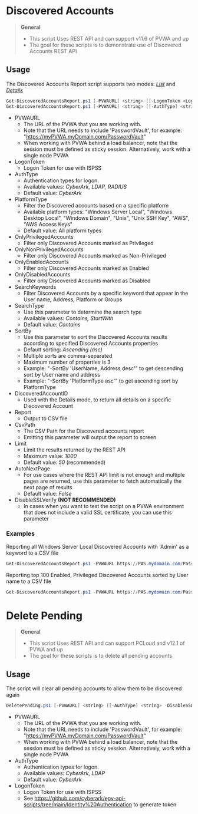 # Discovered Accounts

> **General**
> - This script Uses REST API and can support v11.6 of PVWA and up
> - The goal for these scripts is to demonstrate use of Discovered Accounts REST API


## Usage
The Discovered Accounts Report script supports two modes: [*List*](#list-command) and [*Details*](#details-command)

```powershell
Get-DiscoveredAccountsReport.ps1 [-PVWAURL] <string> [[-LogonToken <LogonToken>] [-AuthType] <string>] -List [[-PlatformType] <string>] [-OnlyPrivilegedAccounts] [-OnlyNonPrivilegedAccounts] [-OnlyEnabledAccounts] [-OnlyDisabledAccounts] [[-Report] [-CSVPath] <string>] [-DisableSSLVerify] [<CommonParameters>]
Get-DiscoveredAccountsReport.ps1 [-PVWAURL] <string> [[-AuthType] <string>] -Details [[-DiscoveredAccountID] <string>] [[-Report] [-CSVPath] <string>] [-DisableSSLVerify] [<CommonParameters>]
```

- PVWAURL
	- The URL of the PVWA that you are working with. 
	- Note that the URL needs to include 'PasswordVault', for example: "https://myPVWA.myDomain.com/PasswordVault"
	- When working with PVWA behind a load balancer, note that the session must be defined as sticky session. Alternatively, work with a single node PVWA
- LogonToken
	- Logon Token for use with ISPSS
- AuthType
	- Authentication types for logon. 
	- Available values: _CyberArk, LDAP, RADIUS_
	- Default value: _CyberArk_
- PlatformType
	- Filter the Discovered accounts based on a specific platform
	- Available platform types: "Windows Server Local", "Windows Desktop Local", "Windows Domain", "Unix", "Unix SSH Key", "AWS", "AWS Access Keys"
	- Default value: All platform types
- OnlyPrivilegedAccounts
	- Filter only Discovered Accounts marked as Privileged
- OnlyNonPrivilegedAccounts
	- Filter only Discovered Accounts marked as Non-Privileged
- OnlyEnabledAccounts
	- Filter only Discovered Accounts marked as Enabled
- OnlyDisabledAccounts
	- Filter only Discovered Accounts marked as Disabled
- SearchKeywords
	- Filter Discovered Accounts by a specific keyword that appear in the User name, Address, Platform or Groups
- SearchType
	- Use this parameter to determine the search type
	- Available values: _Contains, StartWith_
	- Default value: _Contains_
- SortBy
	- Use this parameter to sort the Discovered Accounts results according to specified Discovered Accounts properties
	- Default sorting: _Ascending (asc)_
	- Multiple sorts are comma-separated
	- Maximum number of properties is 3
	- Example: "-SortBy 'UserName, Address desc'" to get descending sort by User name and address
	- Example: "-SortBy 'PlatformType asc'" to get ascending sort by PlatformType
- DiscoveredAccountID
	- Used with the Details mode, to return all details on a specific Discovered Account
- Report
	- Output to CSV file
- CsvPath
	- The CSV Path for the Discovered accounts report
	- Emitting this parameter will output the report to screen
- Limit
	- Limit the results returned by the REST API
	- Maximum value: _1000_
	- Default value: _50_ (recommended)
- AutoNextPage
	- For use cases where the REST API limit is not enough and multiple pages are returned, use this parameter to fetch automatically the next page of results
	- Default value: _False_
- DisableSSLVerify
	**(NOT RECOMMENDED)**
	- In cases when you want to test the script on a PVWA environment that does not include a valid SSL certificate, you can use this parameter
	

### Examples
Reporting all Windows Server Local Discovered Accounts with 'Admin' as a keyword to a CSV file
```powershell
Get-DiscoveredAccountsReport.ps1 -PVWAURL https://PAS.mydomain.com/PasswordVault -List -PlatformType "Windows Server Local" -SearchKeywords "Admin" -AutoNextPage -CSVPath "C:\CyberArk\DiscoveredAccounts\WinServer_Admin_August-2020.csv"
```

Reporting top 100 Enabled, Privileged Discovered Accounts sorted by User name to a CSV file
```powershell
Get-DiscoveredAccountsReport.ps1 -PVWAURL https://PAS.mydomain.com/PasswordVault -List -OnlyEnabledAccounts -OnlyPrivilegedAccounts -SortBy "UserName" -Limit 100 -CSVPath "C:\CyberArk\DiscoveredAccounts\Enabled_Privielged_August-2020.csv"
```

# Delete Pending

> **General**
> - This script Uses REST API and can support PCLoud and v12.1 of PVWA and up 
> - The goal for these scripts is to delete all pending accounts


## Usage
The script will clear all pending accounts to allow them to be discovered again

```powershell
DeletePending.ps1 [-PVWAURL] <string> [[-AuthType] <string> -DisableSSLVerify -LogonToken <string[]>] [<CommonParameters>]
```

- PVWAURL
	- The URL of the PVWA that you are working with. 
	- Note that the URL needs to include 'PasswordVault', for example: "https://myPVWA.myDomain.com/PasswordVault"
	- When working with PVWA behind a load balancer, note that the session must be defined as sticky session. Alternatively, work with a single node PVWA
- AuthType
	- Authentication types for logon. 
	- Available values: _CyberArk, LDAP_
	- Default value: _CyberArk_
- LogonToken
	- Logon Token for use with ISPSS
 	- See https://github.com/cyberark/epv-api-scripts/tree/main/Identity%20Authentication to generate token 	
